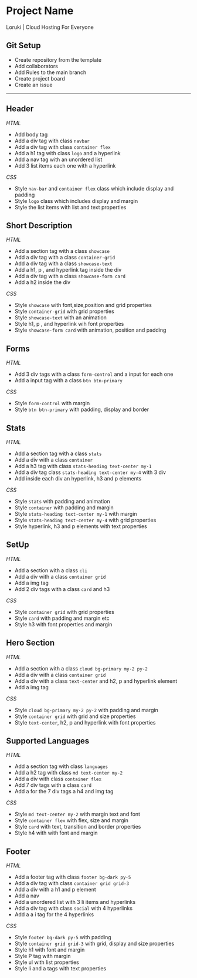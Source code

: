 # Project Name

Loruki | Cloud Hosting For Everyone

## Git Setup

- Create repository from the template
- Add collaborators
- Add Rules to the main branch
- Create project board
- Create an issue

---

## Header

_HTML_

- Add body tag
- Add a div tag with class `navbar`
- Add a div tag with class `container flex`
- Add a h1 tag with class `logo` and a hyperlink
- Add a nav tag with an unordered list
- Add 3 list items each one with a hyperlink

_CSS_

- Style `nav-bar` and `container flex` class which include display and padding
- Style `logo` class which includes display and margin
- Style the list items with list and text properties

## Short Description

_HTML_

- Add a section tag with a class `showcase`
- Add a div tag with a class `container-grid`
- Add a div tag with a class `showcase-text`
- Add a h1, p , and hyperlink tag inside the div
- Add a div tag with a class `showcase-form card`
- Add a h2 inside the div

_CSS_

- Style `showcase` with font,size,position and grid properties
- Style `container-grid` with grid properties
- Style `showcase-text` with an animation
- Style h1, p , and hyperlink wih font properties
- Style `showcase-form card` with animation, position and padding

## Forms

_HTML_

- Add 3 div tags with a class `form-control` and a input for each one
- Add a input tag with a class `btn btn-primary`

_CSS_

- Style `form-control` with margin
- Style `btn btn-primary` with padding, display and border

## Stats

_HTML_

- Add a section tag with a class `stats`
- Add a div with a class `container`
- Add a h3 tag with class `stats-heading text-center my-1`
- Add a div tag class `stats-heading text-center my-4` with 3 div
- Add inside each div an hyperlink, h3 and p elements

_CSS_

- Style `stats` with padding and animation
- Style `container` with padding and margin
- Style `stats-heading text-center my-1` with margin
- Style `stats-heading text-center my-4` with grid properties
- Style hyperlink, h3 and p elements with text properties

## SetUp

_HTML_

- Add a section with a class `cli`
- Add a div with a class `container grid`
- Add a img tag
- Add 2 div tags with a class `card` and h3

_CSS_

- Style `container grid` with grid properties
- Style `card` with padding and margin etc
- Style h3 with font properties and margin

## Hero Section

_HTML_

- Add a section with a class `cloud bg-primary my-2 py-2`
- Add a div with a class `container grid`
- Add a div with a class `text-center` and h2, p and hyperlink element
- Add a img tag

_CSS_

- Style `cloud bg-primary my-2 py-2` with padding and margin
- Style `container grid` with grid and size properties
- Style `text-center`, h2, p and hyperlink with font properties

## Supported Languages

_HTML_

- Add a section tag with class `languages`
- Add a h2 tag with class `md text-center my-2`
- Add a div with class `container flex`
- Add 7 div tags with a class `card`
- Add a for the 7 div tags a h4 and img tag

_CSS_

- Style `md text-center my-2` with margin text and font
- Style `container flex` with flex, size and margin
- Style `card` with text, transition and border properties
- Style h4 with with font and margin

## Footer

_HTML_

- Add a footer tag with class `footer bg-dark py-5`
- Add a div tag with class `container grid grid-3`
- Add a div with a h1 and p element
- Add a nav
- Add a unordered list with 3 li items and hyperlinks
- Add a div tag with class `social` with 4 hyperlinks
- Add a a i tag for the 4 hyperlinks

_CSS_

- Style `footer bg-dark py-5` with padding
- Style `container grid grid-3` with grid, display and size properties
- Style h1 with font and margin
- Style P tag with margin
- Style ul with list properties
- Style li and a tags with text properties
